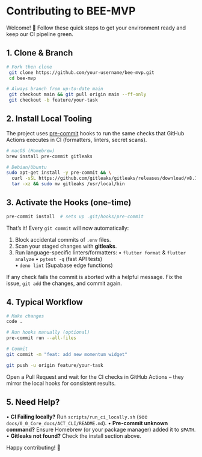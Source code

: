 # Contributing to BEE-MVP

Welcome! 🎉 Follow these quick steps to get your environment ready and keep our
CI pipeline green.

## 1. Clone & Branch

```bash
# Fork then clone
 git clone https://github.com/your-username/bee-mvp.git
 cd bee-mvp

# Always branch from up-to-date main
 git checkout main && git pull origin main --ff-only
 git checkout -b feature/your-task
```

## 2. Install Local Tooling

The project uses [pre-commit](https://pre-commit.com/) hooks to run the same
checks that GitHub Actions executes in CI (formatters, linters, secret scans).

```bash
# macOS (Homebrew)
brew install pre-commit gitleaks

# Debian/Ubuntu
sudo apt-get install -y pre-commit && \
  curl -sSL https://github.com/gitleaks/gitleaks/releases/download/v8.18.2/gitleaks_8.18.2_linux_x64.tar.gz | \
  tar -xz && sudo mv gitleaks /usr/local/bin
```

## 3. Activate the Hooks (one-time)

```bash
pre-commit install  # sets up .git/hooks/pre-commit
```

That’s it! Every `git commit` will now automatically:

1. Block accidental commits of `.env` files.
2. Scan your staged changes with **gitleaks**.
3. Run language-specific linters/formatters: • `flutter format` &
   `flutter analyze` • `pytest -q` (fast API tests)\
   • `deno lint` (Supabase edge functions)

If any check fails the commit is aborted with a helpful message. Fix the issue,
`git add` the changes, and commit again.

## 4. Typical Workflow

```bash
# Make changes
code .

# Run hooks manually (optional)
pre-commit run --all-files

# Commit
git commit -m "feat: add new momentum widget"

git push -u origin feature/your-task
```

Open a Pull Request and wait for the CI checks in GitHub Actions – they mirror
the local hooks for consistent results.

## 5. Need Help?

• **CI Failing locally?** Run `scripts/run_ci_locally.sh` (see
`docs/0_0_Core_docs/ACT_CLI/README.md`). • **Pre-commit unknown command?**
Ensure Homebrew (or your package manager) added it to `$PATH`. • **Gitleaks not
found?** Check the install section above.

Happy contributing! 🚀
